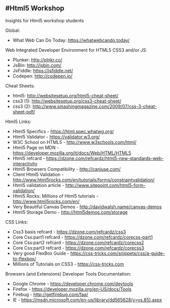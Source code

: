 #Html5 Workshop
--------------------
Insights for Html5 workshop students

Global:
* What Web Can Do Today: https://whatwebcando.today/

Web Integrated Developer Environment for HTML5 CSS3 and/or JS:
* Plunker: http://plnkr.co/
* JsBin: http://jsbin.com/
* JsFiddle: https://jsfiddle.net/
* Codepen: http://codepen.io/

Cheat Sheets:
* html5: http://websitesetup.org/html5-cheat-sheet/
* css3 (1): http://websitesetup.org/css3-cheat-sheet/
* css3 (2): http://www.smashingmagazine.com/2009/07/css-3-cheat-sheet-pdf/

Html5 Links:
* Html5 Specifics - https://html.spec.whatwg.org/
* Html5 Validator - https://validator.w3.org/
* W3C School on HTML5 - http://www.w3schools.com/html/
* Html5 Page on MDN - https://developer.mozilla.org/it/docs/Web/HTML/HTML5
* Html5 refcard - https://dzone.com/refcardz/html5-new-standards-web-interactivity
* Html5 Browsers Compatibility - http://caniuse.com/
* Client Html5 Validation - http://www.html5rocks.com/en/tutorials/forms/constraintvalidation/
* Html5 validation article - http://www.sitepoint.com/html5-form-validation/
* Html5 Rocks: Millions of Html5 tutorials - http://www.html5rocks.com/en/
* Very Beautiful Canvas Demos - http://davidwalsh.name/canvas-demos
* Html5 Storage Demo - http://html5demos.com/storage

CSS Links:
* Css3 basis refcard - https://dzone.com/refcardz/css3
* Core Css:part1 refcard - https://dzone.com/refcardz/corecss-part1
* Core Css:part2 refcard - https://dzone.com/refcardz/corecss2
* Core Css:part3 refcard - https://dzone.com/refcardz/corecss3
* Very good FlexBox Guide - https://css-tricks.com/snippets/css/a-guide-to-flexbox/
* Millions of Tutorials on CSS3 - https://css-tricks.com

Browsers (and Extensions) Developer Tools Documentation:
* Google Chrome - https://developer.chrome.com/devtools
* Firefox - https://developer.mozilla.org/en-US/docs/Tools
* Firebug - http://getfirebug.com/faq/
* IE - https://msdn.microsoft.com/en-us/library/dd565628(v=vs.85).aspx



